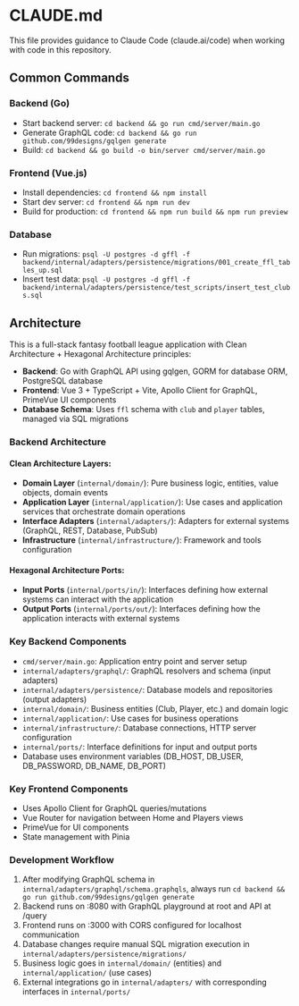 # CLAUDE.md

This file provides guidance to Claude Code (claude.ai/code) when working with code in this repository.

## Common Commands

### Backend (Go)
- Start backend server: `cd backend && go run cmd/server/main.go`
- Generate GraphQL code: `cd backend && go run github.com/99designs/gqlgen generate`
- Build: `cd backend && go build -o bin/server cmd/server/main.go`

### Frontend (Vue.js)
- Install dependencies: `cd frontend && npm install`
- Start dev server: `cd frontend && npm run dev`
- Build for production: `cd frontend && npm run build && npm run preview`

### Database
- Run migrations: `psql -U postgres -d gffl -f backend/internal/adapters/persistence/migrations/001_create_ffl_tables_up.sql`
- Insert test data: `psql -U postgres -d gffl -f backend/internal/adapters/persistence/test_scripts/insert_test_clubs.sql`

## Architecture

This is a full-stack fantasy football league application with Clean Architecture + Hexagonal Architecture principles:

- **Backend**: Go with GraphQL API using gqlgen, GORM for database ORM, PostgreSQL database
- **Frontend**: Vue 3 + TypeScript + Vite, Apollo Client for GraphQL, PrimeVue UI components
- **Database Schema**: Uses `ffl` schema with `club` and `player` tables, managed via SQL migrations

### Backend Architecture

#### Clean Architecture Layers:
- **Domain Layer** (`internal/domain/`): Pure business logic, entities, value objects, domain events
- **Application Layer** (`internal/application/`): Use cases and application services that orchestrate domain operations
- **Interface Adapters** (`internal/adapters/`): Adapters for external systems (GraphQL, REST, Database, PubSub)
- **Infrastructure** (`internal/infrastructure/`): Framework and tools configuration

#### Hexagonal Architecture Ports:
- **Input Ports** (`internal/ports/in/`): Interfaces defining how external systems can interact with the application
- **Output Ports** (`internal/ports/out/`): Interfaces defining how the application interacts with external systems

### Key Backend Components

- `cmd/server/main.go`: Application entry point and server setup
- `internal/adapters/graphql/`: GraphQL resolvers and schema (input adapters)
- `internal/adapters/persistence/`: Database models and repositories (output adapters)
- `internal/domain/`: Business entities (Club, Player, etc.) and domain logic
- `internal/application/`: Use cases for business operations
- `internal/infrastructure/`: Database connections, HTTP server configuration
- `internal/ports/`: Interface definitions for input and output ports
- Database uses environment variables (DB_HOST, DB_USER, DB_PASSWORD, DB_NAME, DB_PORT)

### Key Frontend Components

- Uses Apollo Client for GraphQL queries/mutations
- Vue Router for navigation between Home and Players views
- PrimeVue for UI components
- State management with Pinia

### Development Workflow

1. After modifying GraphQL schema in `internal/adapters/graphql/schema.graphqls`, always run `cd backend && go run github.com/99designs/gqlgen generate`
2. Backend runs on :8080 with GraphQL playground at root and API at /query
3. Frontend runs on :3000 with CORS configured for localhost communication
4. Database changes require manual SQL migration execution in `internal/adapters/persistence/migrations/`
5. Business logic goes in `internal/domain/` (entities) and `internal/application/` (use cases)
6. External integrations go in `internal/adapters/` with corresponding interfaces in `internal/ports/`